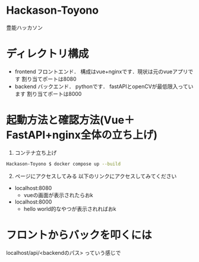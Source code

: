 # Hackason-Toyono
豊能ハッカソン
# ディレクトリ構成
- frontend
フロントエンド．
構成はvue+nginxです．現状は元のvueアプリです
割り当てポートは8080
- backend
バックエンド．
pythonです．
fastAPIとopenCVが最低限入っています
割り当てポートは8000

# 起動方法と確認方法(Vue＋FastAPI+nginx全体の立ち上げ)
1. コンテナ立ち上げ
```bash
Hackason-Toyono $ docker compose up --build
```
2. ページにアクセスしてみる
以下のリンクにアクセスしてみてください
- localhost:8080
  - vueの画面が表示されたらおk
- localhost:8000
  - hello world的なやつが表示されればおk

# フロントからバックを叩くには
localhost/api/<backendのパス>
っていう感じで